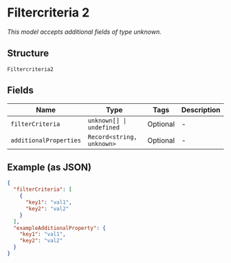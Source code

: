 
# Filtercriteria 2

*This model accepts additional fields of type unknown.*

## Structure

`Filtercriteria2`

## Fields

| Name | Type | Tags | Description |
|  --- | --- | --- | --- |
| `filterCriteria` | `unknown[] \| undefined` | Optional | - |
| `additionalProperties` | `Record<string, unknown>` | Optional | - |

## Example (as JSON)

```json
{
  "filterCriteria": [
    {
      "key1": "val1",
      "key2": "val2"
    }
  ],
  "exampleAdditionalProperty": {
    "key1": "val1",
    "key2": "val2"
  }
}
```

